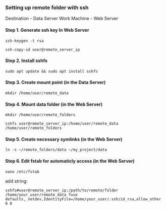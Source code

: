 ### Setting up remote folder with ssh

Destination - Data Server
Work Machine - Web Server

#### Step 1. Generate ssh key In Web Server

```
ssh-keygen -t rsa
```

```
ssh-copy-id user@remote_server_ip
```

#### Step 2. Install sshfs

```
sudo apt update && sudo apt install sshfs
```

#### Step 3. Create mount point (in the Data Server)

```
mkdir /home/user/remote_data
```

#### Step 4. Mount data folder (in the Web Server)

```
mkdir /home/user/remote_folders
```

```
sshfs user@remote_server_ip:/home/user/remote_data /home/user/remote_folders
```

#### Step 5. Create necessary symlinks (in the Web Server)

```
ln -s ~/remote_folders/data ~/my_project/data
```

#### Step 6. Edit fstab for automaticly access (in the Web Server)

```
nano /etc/fstab
```

add string:

```
sshfs#user@remote_server_ip:/path/to/remote/folder /home/your_user/remote_data fuse defaults,_netdev,IdentityFile=/home/your_user/.ssh/id_rsa,allow_other 0 0
```
